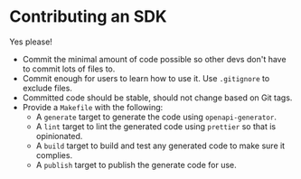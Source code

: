 # Contributing an SDK

Yes please!

* Commit the minimal amount of code possible so other devs don't have to commit lots of files to.
* Commit enough for users to learn how to use it. Use `.gitignore` to exclude files.
* Committed code should be stable, should not change based on Git tags.
* Provide a `Makefile` with the following:
    * A `generate` target to generate the code using `openapi-generator`.
    * A `lint` target to lint the generated code using `prettier` so that is opinionated.
    * A `build` target to build and test any generated code to make sure it complies.
    * A `publish` target to publish the generate code for use.
